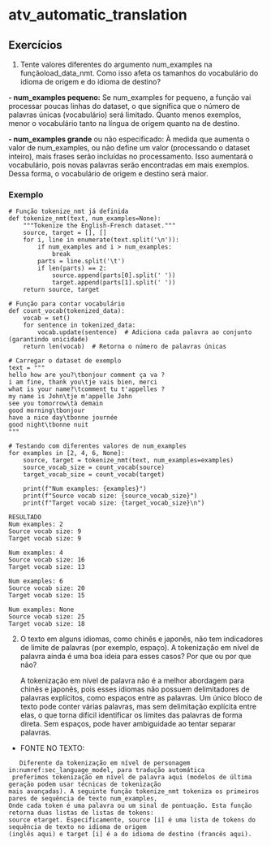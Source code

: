 # atv_automatic_translation

## Exercícios
1. Tente valores diferentes do argumento num_examples na funçãoload_data_nmt. Como isso afeta os tamanhos do vocabulário do idioma de origem e do idioma de destino?
   
**- num_examples pequeno:** Se num_examples for pequeno, a função vai processar poucas linhas do dataset, o que significa que o número de palavras únicas (vocabulário) será limitado. Quanto menos exemplos, menor o vocabulário tanto na língua de origem quanto na de destino.

**- num_examples grande** ou não especificado: À medida que aumenta o valor de num_examples, ou não define um valor (processando o dataset inteiro), mais frases serão incluídas no processamento. Isso aumentará o vocabulário, pois novas palavras serão encontradas em mais exemplos. Dessa forma, o vocabulário de origem e destino será maior.

### Exemplo
```
# Função tokenize_nmt já definida
def tokenize_nmt(text, num_examples=None):
    """Tokenize the English-French dataset."""
    source, target = [], []
    for i, line in enumerate(text.split('\n')):
        if num_examples and i > num_examples:
            break
        parts = line.split('\t')
        if len(parts) == 2:
            source.append(parts[0].split(' '))
            target.append(parts[1].split(' '))
    return source, target

# Função para contar vocabulário
def count_vocab(tokenized_data):
    vocab = set()
    for sentence in tokenized_data:
        vocab.update(sentence)  # Adiciona cada palavra ao conjunto (garantindo unicidade)
    return len(vocab)  # Retorna o número de palavras únicas

# Carregar o dataset de exemplo
text = """
hello how are you?\tbonjour comment ça va ?
i am fine, thank you\tje vais bien, merci
what is your name?\tcomment tu t'appelles ?
my name is John\tje m'appelle John
see you tomorrow\tà demain
good morning\tbonjour
have a nice day\tbonne journée
good night\tbonne nuit
"""

# Testando com diferentes valores de num_examples
for examples in [2, 4, 6, None]:
    source, target = tokenize_nmt(text, num_examples=examples)
    source_vocab_size = count_vocab(source)
    target_vocab_size = count_vocab(target)
    
    print(f"Num examples: {examples}")
    print(f"Source vocab size: {source_vocab_size}")
    print(f"Target vocab size: {target_vocab_size}\n")

RESULTADO
Num examples: 2
Source vocab size: 9
Target vocab size: 9

Num examples: 4
Source vocab size: 16
Target vocab size: 13

Num examples: 6
Source vocab size: 20
Target vocab size: 15

Num examples: None
Source vocab size: 25
Target vocab size: 18

```
2. O texto em alguns idiomas, como chinês e japonês, não tem indicadores de limite de palavras (por exemplo, espaço). A tokenização em nível de palavra ainda é uma boa ideia para esses casos? Por que ou por que não?
   
    A tokenização em nível de palavra não é a melhor abordagem para chinês e japonês, pois esses idiomas não possuem delimitadores de palavras explícitos, como espaços entre as palavras. Um único bloco de texto pode conter várias palavras, mas sem delimitação explícita entre elas, o que torna difícil identificar os limites das palavras de forma direta. Sem espaços, pode haver ambiguidade ao tentar separar palavras.
   
- FONTE NO TEXTO:
```
   Diferente da tokenização em nível de personagem in:numref:sec_language_model, para tradução automática
 preferimos tokenização em nível de palavra aqui (modelos de última geração podem usar técnicas de tokenização
mais avançadas). A seguinte função tokenize_nmt tokeniza os primeiros pares de sequência de texto num_examples,
Onde cada token é uma palavra ou um sinal de pontuação. Esta função retorna duas listas de listas de tokens:
source etarget. Especificamente, source [i] é uma lista de tokens do  sequência de texto no idioma de origem
(inglês aqui) e target [i] é a do idioma de destino (francês aqui).
```


